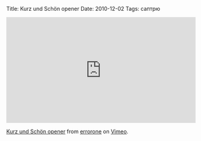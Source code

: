 Title: Kurz und Schön opener
Date: 2010-12-02
Tags: саптрю

<div class="text"><p><iframe src="http://player.vimeo.com/video/16700057" width="500" height="281" frameborder="0"></iframe></p><p><a href="http://vimeo.com/16700057">Kurz und Schön opener</a> from <a href="http://vimeo.com/user4835198">errorone</a> on <a href="http://vimeo.com">Vimeo</a>.</p></div>
